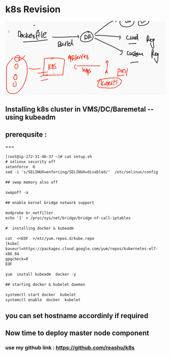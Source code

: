 # k8s Revision 

<img src="rev.png">

## Installing k8s cluster in VMS/DC/Baremetal -- using kubeadm 

## prerequsite :
===

```
[root@ip-172-31-46-37 ~]# cat setup.sh 
# selinux security off
setenforce  0
sed -i 's/SELINUX=enforcing/SELINUX=disabled/'  /etc/selinux/config

## swap memory also off

swapoff -a

## enable kernel bridge network support 

modprobe br_netfilter
echo '1' > /proc/sys/net/bridge/bridge-nf-call-iptables

#  installing docker & kubeadm 

cat  <<EOF  >/etc/yum.repos.d/kube.repo
[kube]
baseurl=https://packages.cloud.google.com/yum/repos/kubernetes-el7-x86_64
gpgcheck=0
EOF

yum  install kubeadm  docker -y 

## starting docker & kubelet daemon 

systemctl start docker  kubelet 
systemctl enable  docker  kubelet 

```


## you can set hostname accordinly if required 

##  Now time to deploy master node component 

### use my github link :  https://github.com/reashu/k8s 

